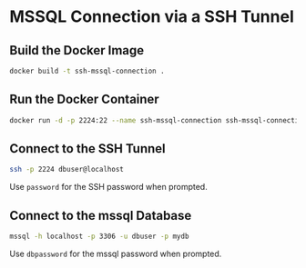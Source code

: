 # MSSQL Connection via a SSH Tunnel

## Build the Docker Image

```bash
docker build -t ssh-mssql-connection .
```

## Run the Docker Container

```bash
docker run -d -p 2224:22 --name ssh-mssql-connection ssh-mssql-connection
```

## Connect to the SSH Tunnel

```bash
ssh -p 2224 dbuser@localhost
```

Use `password` for the SSH password when prompted.

## Connect to the mssql Database

```bash
mssql -h localhost -p 3306 -u dbuser -p mydb
```

Use `dbpassword` for the mssql password when prompted.
